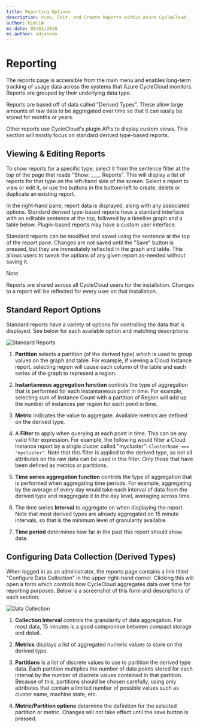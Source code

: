```yaml
---
title: Reporting Options
description: View, Edit, and Create Reports within Azure CycleCloud.
author: KimliW
ms.date: 08/01/2018
ms.author: adjohnso
---
```


# Reporting

The reports page is accessible from the main menu and enables long­-term tracking of usage
data across the systems that Azure CycleCloud monitors. Reports are grouped by their underlying
data type.

Reports are based off of data called "Derived Types". These allow large amounts of raw
data to be aggregated over time so that it can easily be stored for months or years.

Other reports use CycleCloud's plugin APIs to display custom views. This section will mostly
focus on standard derived type­-based reports.

## Viewing & Editing Reports

To show reports for a specific type, select it from the sentence filter at the top of the page that
reads "Show: ____ Reports". This will display a list of reports for that type on the left­-hand side
of the screen. Select a report to view or edit it, or use the buttons in the bottom­-left to create,
delete or duplicate an existing report.

In the right­-hand pane, report data is displayed, along with any associated options.
Standard derived type­-based reports have a standard interface with an editable sentence at the
top, followed by a timeline graph and a table below. Plugin­-based reports may have a custom user interface.

Standard reports can be modified and saved using the sentence at the top of the report pane.
Changes are not saved until the "Save" button is pressed, but they are immediately reflected in
the graph and table. This allows users to tweak the options of any given report as­-needed
without saving it.

> [!NOTE]
> Reports are shared across all CycleCloud users for the installation. Changes to a report will be reflected for every user on that installation.

## Standard Report Options

Standard reports have a variety of options for controlling the data that is displayed. See below
for each available option and matching descriptions:

![Standard Reports](~/images/cyclecloud_admin_standard_reports.png)

1. **Partition** selects a partition (of the derived type) which is used to group values on the graph and table. For example, if viewing a Cloud Instance report, selecting region will cause each column of the table and each series of the graph to represent a region.

2. **Instantaneous aggregation function** controls the type of aggregation that is performed for each instantaneous point in time. For example, selecting sum of Instance Count with a partition of Region will add up the number of instances per region for each point in time.

3. **Metric** indicates the value to aggregate. Available metrics are defined on the derived type.

4. A **Filter** to apply when querying at each point in time. This can be any valid filter expression. For example, the following would filter a Cloud Instance report by a single cluster called "mycluster": `ClusterName === "mycluster"`. Note that this filter is applied to the derived type, so not all attributes on the raw data can be used in this filter. Only those that have been defined as metrics or partitions.

5. **Time series aggregation function** controls the type of aggregation that is performed when aggregating time periods. For example, aggregating by the average of every day would take each interval of data from the derived type and re­aggregate it to the day level, averaging across time.

6. The time series **Interval** to aggregate on when displaying the report. Note that most derived types are already aggregated on 15 minute intervals, so that is the minimum level of granularity available.

7. **Time period** determines how far in the past this report should show data.

## Configuring Data Collection (Derived Types)

When logged in as an administrator, the reports page contains a link titled "Configure Data
Collection" in the upper right­-hand corner. Clicking this will open a form which controls how
CycleCloud aggregates data over time for reporting purposes. Below is a screenshot of this
form and descriptions of each section:

![Data Collection](~/images/cyclecloud_admin_data_collection.png)

1. **Collection Interval** ­controls the granularity of data aggregation. For most data, 15 minutes is a good compromise between compact storage and detail.

2. **Metrics** ­displays a list of aggregated numeric values to store on the derived type.

3. **Partitions** ­is a list of discrete values to use to partition the derived type data. Each partition multiplies the number of data points stored for each interval by the number of discrete values contained in that partition. Because of this, partitions should be chosen carefully, using only attributes that contain a limited number of possible values such as cluster name, machine state, etc.

4. **Metric/Partition options** determine ­the definition for the selected partition or metric. Changes will not take effect until the save button is pressed.
